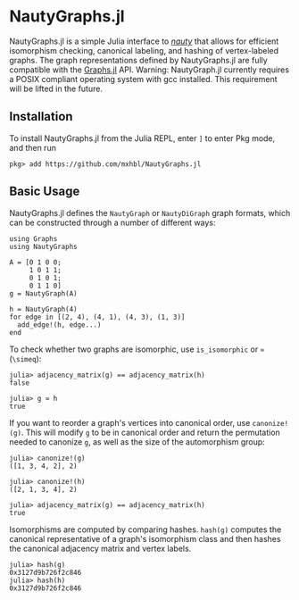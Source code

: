 # NautyGraphs.jl
NautyGraphs.jl is a simple Julia interface to [_nauty_](https://pallini.di.uniroma1.it/) that allows for efficient isomorphism checking, canonical labeling, and hashing of vertex-labeled graphs. The graph representations defined by NautyGraphs.jl are fully compatible with the [Graphs.jl](https://github.com/JuliaGraphs/Graphs.jl) API. Warning: NautyGraph.jl currently requires a POSIX compliant operating system with gcc installed. This requirement will be lifted in the future.
## Installation
To install NautyGraphs.jl from the Julia REPL, enter `]` to enter Pkg mode, and then run
```
pkg> add https://github.com/mxhbl/NautyGraphs.jl
```
## Basic Usage
NautyGraphs.jl defines the `NautyGraph` or `NautyDiGraph` graph formats, which can be constructed through a number of different ways:
```
using Graphs
using NautyGraphs

A = [0 1 0 0;
     1 0 1 1;
     0 1 0 1;
     0 1 1 0]
g = NautyGraph(A)

h = NautyGraph(4)
for edge in [(2, 4), (4, 1), (4, 3), (1, 3)]
  add_edge!(h, edge...)
end
```
To check whether two graphs are isomorphic, use `is_isomorphic` or `≃` (`\simeq`):
```
julia> adjacency_matrix(g) == adjacency_matrix(h)
false

julia> g ≃ h
true
```
If you want to reorder a graph's vertices into canonical order, use `canonize!(g)`. This will modify `g` to be in canonical order and return the permutation needed to canonize `g`, as well as the size of the automorphism group:
```
julia> canonize!(g)
([1, 3, 4, 2], 2)

julia> canonize!(h)
([2, 1, 3, 4], 2)

julia> adjacency_matrix(g) == adjacency_matrix(h)
true
```
Isomorphisms are computed by comparing hashes. `hash(g)` computes the canonical representative of a graph's isomorphism class and then hashes the canonical adjacency matrix and vertex labels.
```
julia> hash(g)
0x3127d9b726f2c846
julia> hash(h)
0x3127d9b726f2c846
```
